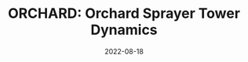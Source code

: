 ---
title: "ORCHARD: Orchard Sprayer Tower Dynamics"
logo: "ORCHARD.png"
description: "A code for simulating the nonlinear stochastic dynamics of an orchard sprayer tower, applied in agricultural research."
date: 2022-08-18
website: "https://americocunhajr.github.io/ORCHARD"
github: "https://github.com/americocunhajr/ORCHARD"
docs: 
download: "https://github.com/americocunhajr/ORCHARD/zipball/main"
layout: none
collection: software
---